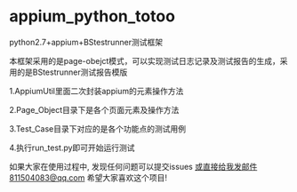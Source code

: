 # appium_python_totoo
python2.7+appium+BStestrunner测试框架

本框架采用的是page-obejct模式，可以实现测试日志记录及测试报告的生成，采用的是BStestrunner测试报告模版

1.AppiumUtil里面二次封装appium的元素操作方法

2.Page_Object目录下是各个页面元素及操作方法

3.Test_Case目录下对应的是各个功能点的测试用例

4.执行run_test.py即可开始运行测试

如果大家在使用过程中, 发现任何问题可以提交issues 或直接给我发邮件811504083@qq.com 希望大家喜欢这个项目!
